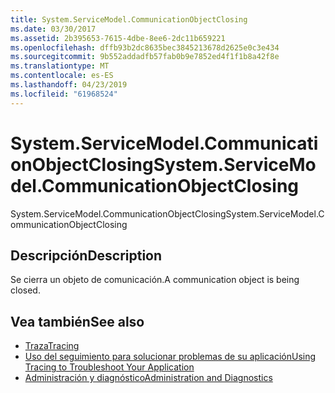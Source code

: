 ```yaml
---
title: System.ServiceModel.CommunicationObjectClosing
ms.date: 03/30/2017
ms.assetid: 2b395653-7615-4dbe-8ee6-2dc11b659221
ms.openlocfilehash: dffb93b2dc8635bec3845213678d2625e0c3e434
ms.sourcegitcommit: 9b552addadfb57fab0b9e7852ed4f1f1b8a42f8e
ms.translationtype: MT
ms.contentlocale: es-ES
ms.lasthandoff: 04/23/2019
ms.locfileid: "61968524"
---
```

# <a name="systemservicemodelcommunicationobjectclosing"></a><span data-ttu-id="5078d-102">System.ServiceModel.CommunicationObjectClosing</span><span class="sxs-lookup"><span data-stu-id="5078d-102">System.ServiceModel.CommunicationObjectClosing</span></span>
<span data-ttu-id="5078d-103">System.ServiceModel.CommunicationObjectClosing</span><span class="sxs-lookup"><span data-stu-id="5078d-103">System.ServiceModel.CommunicationObjectClosing</span></span>  
  
## <a name="description"></a><span data-ttu-id="5078d-104">Descripción</span><span class="sxs-lookup"><span data-stu-id="5078d-104">Description</span></span>  
 <span data-ttu-id="5078d-105">Se cierra un objeto de comunicación.</span><span class="sxs-lookup"><span data-stu-id="5078d-105">A communication object is being closed.</span></span>  
  
## <a name="see-also"></a><span data-ttu-id="5078d-106">Vea también</span><span class="sxs-lookup"><span data-stu-id="5078d-106">See also</span></span>

- [<span data-ttu-id="5078d-107">Traza</span><span class="sxs-lookup"><span data-stu-id="5078d-107">Tracing</span></span>](../../../../../docs/framework/wcf/diagnostics/tracing/index.md)
- [<span data-ttu-id="5078d-108">Uso del seguimiento para solucionar problemas de su aplicación</span><span class="sxs-lookup"><span data-stu-id="5078d-108">Using Tracing to Troubleshoot Your Application</span></span>](../../../../../docs/framework/wcf/diagnostics/tracing/using-tracing-to-troubleshoot-your-application.md)
- [<span data-ttu-id="5078d-109">Administración y diagnóstico</span><span class="sxs-lookup"><span data-stu-id="5078d-109">Administration and Diagnostics</span></span>](../../../../../docs/framework/wcf/diagnostics/index.md)
